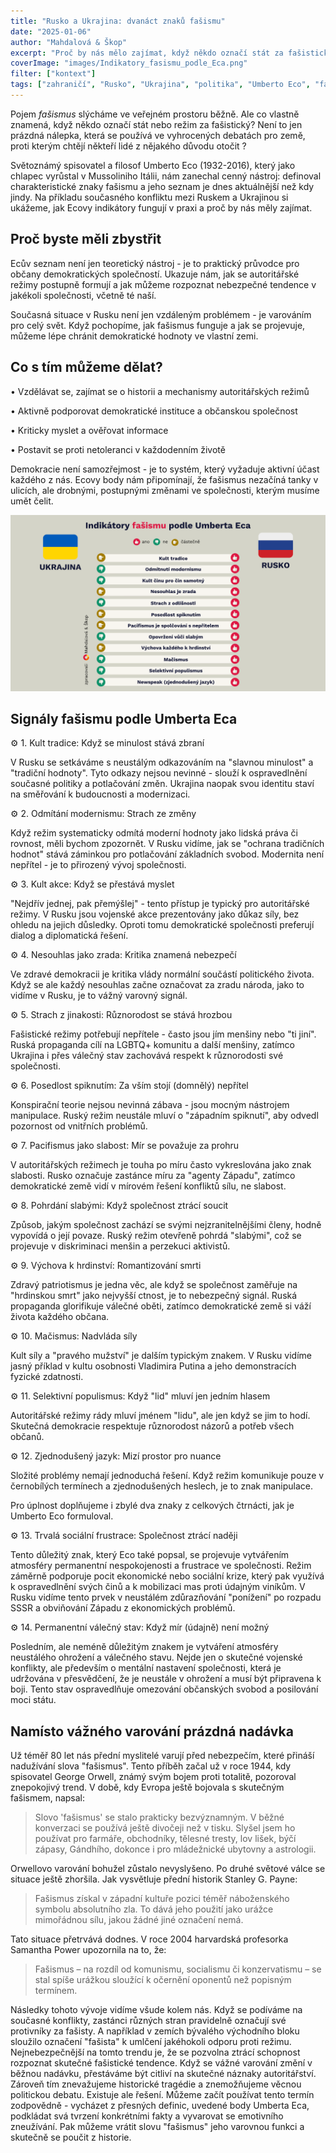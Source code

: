 ```yaml
---
title: "Rusko a Ukrajina: dvanáct znaků fašismu"
date: "2025-01-06"
author: "Mahdalová & Škop"
excerpt: "Proč by nás mělo zajímat, když někdo označí stát za fašistický? Podívejte se na varovné signály"
coverImage: "images/Indikatory_fasismu_podle_Eca.png"
filter: ["kontext"]
tags: ["zahraničí", "Rusko", "Ukrajina", "politika", "Umberto Eco", "fašismus", "demokracie"]
---
```


Pojem _fašismus_ slýcháme ve veřejném prostoru běžně. Ale co vlastně znamená, když někdo označí stát nebo režim za fašistický? Není to jen prázdná nálepka, která se používá ve vyhrocených debatách pro země, proti kterým chtějí někteří lidé z nějakého důvodu otočit ?

Světoznámý spisovatel a filosof Umberto Eco (1932-2016), který jako chlapec vyrůstal v Mussoliniho Itálii, nám zanechal cenný nástroj: definoval charakteristické znaky fašismu a jeho seznam je dnes aktuálnější než kdy jindy. Na příkladu současného konfliktu mezi Ruskem a Ukrajinou si ukážeme, jak Ecovy indikátory fungují v praxi a proč by nás měly zajímat.

## Proč byste měli zbystřit
Ecův seznam není jen teoretický nástroj - je to praktický průvodce pro občany demokratických společností. Ukazuje nám, jak se autoritářské režimy postupně formují a jak můžeme rozpoznat nebezpečné tendence v jakékoli společnosti, včetně té naší.

Současná situace v Rusku není jen vzdáleným problémem - je varováním pro celý svět. Když pochopíme, jak fašismus funguje a jak se projevuje, můžeme lépe chránit demokratické hodnoty ve vlastní zemi.

## Co s tím můžeme dělat?

• Vzdělávat se, zajímat se o historii a mechanismy autoritářských režimů

• Aktivně podporovat demokratické instituce a občanskou společnost

• Kriticky myslet a ověřovat informace

• Postavit se proti netoleranci v každodenním životě

Demokracie není samozřejmost - je to systém, který vyžaduje aktivní účast každého z nás. Ecovy body nám připomínají, že fašismus nezačíná tanky v ulicích, ale drobnými, postupnými změnami ve společnosti, kterým musíme umět čelit.

![obrázek](images/Indikatory_fasismu_podle_Eca.png)

## Signály fašismu podle Umberta Eca

⚙️ 1. Kult tradice: Když se minulost stává zbraní

V Rusku se setkáváme s neustálým odkazováním na "slavnou minulost" a "tradiční hodnoty". Tyto odkazy nejsou nevinné - slouží k ospravedlnění současné politiky a potlačování změn. Ukrajina naopak svou identitu staví na směřování k budoucnosti a modernizaci.

⚙️ 2. Odmítání modernismu: Strach ze změny

Když režim systematicky odmítá moderní hodnoty jako lidská práva či rovnost, měli bychom zpozornět. V Rusku vidíme, jak se "ochrana tradičních hodnot" stává záminkou pro potlačování základních svobod. Modernita není nepřítel - je to přirozený vývoj společnosti.

⚙️ 3. Kult akce: Když se přestává myslet

"Nejdřív jednej, pak přemýšlej" - tento přístup je typický pro autoritářské režimy. V Rusku jsou vojenské akce prezentovány jako důkaz síly, bez ohledu na jejich důsledky. Oproti tomu demokratické společnosti preferují dialog a diplomatická řešení.

⚙️ 4. Nesouhlas jako zrada: Kritika znamená nebezpečí

Ve zdravé demokracii je kritika vlády normální součástí politického života. Když se ale každý nesouhlas začne označovat za zradu národa, jako to vidíme v Rusku, je to vážný varovný signál.

⚙️ 5. Strach z jinakosti: Různorodost se stává hrozbou

Fašistické režimy potřebují nepřítele - často jsou jím menšiny nebo "ti jiní". Ruská propaganda cílí na LGBTQ+ komunitu a další menšiny, zatímco Ukrajina i přes válečný stav zachovává respekt k různorodosti své společnosti.

⚙️ 6. Posedlost spiknutím: Za vším stojí (domnělý) nepřítel

Konspirační teorie nejsou nevinná zábava - jsou mocným nástrojem manipulace. Ruský režim neustále mluví o "západním spiknutí", aby odvedl pozornost od vnitřních problémů.

⚙️ 7. Pacifismus jako slabost: Mír se považuje za prohru

V autoritářských režimech je touha po míru často vykreslována jako znak slabosti. Rusko označuje zastánce míru za "agenty Západu", zatímco demokratické země vidí v mírovém řešení konfliktů sílu, ne slabost.

⚙️ 8. Pohrdání slabými: Když společnost ztrácí soucit

Způsob, jakým společnost zachází se svými nejzranitelnějšími členy, hodně vypovídá o její povaze. Ruský režim otevřeně pohrdá "slabými", což se projevuje v diskriminaci menšin a perzekuci aktivistů.

⚙️ 9. Výchova k hrdinství: Romantizování smrti

Zdravý patriotismus je jedna věc, ale když se společnost zaměřuje na "hrdinskou smrt" jako nejvyšší ctnost, je to nebezpečný signál. Ruská propaganda glorifikuje válečné oběti, zatímco demokratické země si váží života každého občana.

⚙️ 10. Mačismus: Nadvláda síly

Kult síly a "pravého mužství" je dalším typickým znakem. V Rusku vidíme jasný příklad v kultu osobnosti Vladimira Putina a jeho demonstracích fyzické zdatnosti.

⚙️ 11. Selektivní populismus: Když "lid" mluví jen jedním hlasem

Autoritářské režimy rády mluví jménem "lidu", ale jen když se jim to hodí. Skutečná demokracie respektuje různorodost názorů a potřeb všech občanů.

⚙️ 12. Zjednodušený jazyk: Mizí prostor pro nuance

Složité problémy nemají jednoduchá řešení. Když režim komunikuje pouze v černobílých termínech a zjednodušených heslech, je to znak manipulace.

Pro úplnost doplňujeme i zbylé dva znaky z celkových čtrnácti, jak je Umberto Eco formuloval.

⚙️ 13. Trvalá sociální frustrace: Společnost ztrácí naději

Tento důležitý znak, který Eco také popsal, se projevuje vytvářením atmosféry permanentní nespokojenosti a frustrace ve společnosti. Režim záměrně podporuje pocit ekonomické nebo sociální krize, který pak využívá k ospravedlnění svých činů a k mobilizaci mas proti údajným viníkům. V Rusku vidíme tento prvek v neustálém zdůrazňování "ponížení" po rozpadu SSSR a obviňování Západu z ekonomických problémů.

⚙️ 14. Permanentní válečný stav: Když mír (údajně) není možný

Posledním, ale neméně důležitým znakem je vytváření atmosféry neustálého ohrožení a válečného stavu. Nejde jen o skutečné vojenské konflikty, ale především o mentální nastavení společnosti, která je udržována v přesvědčení, že je neustále v ohrožení a musí být připravena k boji. Tento stav ospravedlňuje omezování občanských svobod a posilování moci státu.

## Namísto vážného varování prázdná nadávka

Už téměř 80 let nás přední myslitelé varují před nebezpečím, které přináší nadužívání slova "fašismus". Tento příběh začal už v roce 1944, kdy spisovatel George Orwell, známý svým bojem proti totalitě, pozoroval znepokojivý trend. V době, kdy Evropa ještě bojovala s skutečným fašismem, napsal:

> Slovo 'fašismus' se stalo prakticky bezvýznamným. V běžné konverzaci se používá ještě divočeji než v tisku. Slyšel jsem ho používat pro farmáře, obchodníky, tělesné tresty, lov lišek, býčí zápasy, Gándhího, dokonce i pro mládežnické ubytovny a astrologii.

Orwellovo varování bohužel zůstalo nevyslyšeno. Po druhé světové válce se situace ještě zhoršila. Jak vysvětluje přední historik Stanley G. Payne:

> Fašismus získal v západní kultuře pozici téměř náboženského symbolu absolutního zla. To dává jeho použití jako urážce mimořádnou sílu, jakou žádné jiné označení nemá.

Tato situace přetrvává dodnes. V roce 2004 harvardská profesorka Samantha Power upozornila na to, že:

> Fašismus – na rozdíl od komunismu, socialismu či konzervatismu – se stal spíše urážkou sloužící k očernění oponentů než popisným termínem.

Následky tohoto vývoje vidíme všude kolem nás. Když se podíváme na současné konflikty, zastánci různých stran pravidelně označují své protivníky za fašisty. A například v zemích bývalého východního bloku sloužilo označení "fašista" k umlčení jakéhokoli odporu proti režimu. Nejnebezpečnější na tomto trendu je, že se pozvolna ztrácí schopnost rozpoznat skutečné fašistické tendence. Když se vážné varování změní v běžnou nadávku, přestáváme být citliví na skutečné náznaky autoritářství. Zároveň tím znevažujeme historické tragédie a znemožňujeme věcnou politickou debatu. Existuje ale řešení. Můžeme začít používat tento termín zodpovědně - vycházet z přesných definic, uvedené body Umberta Eca, podkládat svá tvrzení konkrétními fakty a vyvarovat se emotivního zneužívání. Pak můžeme vrátit slovu "fašismus" jeho varovnou funkci a skutečně se poučit z historie.





